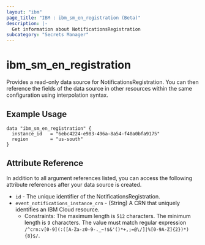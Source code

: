 ```yaml
---
layout: "ibm"
page_title: "IBM : ibm_sm_en_registration (Beta)"
description: |-
  Get information about NotificationsRegistration
subcategory: "Secrets Manager"
---
```


# ibm_sm_en_registration

Provides a read-only data source for NotificationsRegistration. You can then reference the fields of the data source in other resources within the same configuration using interpolation syntax.

## Example Usage

```hcl
data "ibm_sm_en_registration" {
  instance_id   = "6ebc4224-e983-496a-8a54-f40a0bfa9175"
  region        = "us-south"
}
```


## Attribute Reference

In addition to all argument references listed, you can access the following attribute references after your data source is created.

* `id` - The unique identifier of the NotificationsRegistration.
* `event_notifications_instance_crn` - (String) A CRN that uniquely identifies an IBM Cloud resource.
  * Constraints: The maximum length is `512` characters. The minimum length is `9` characters. The value must match regular expression `/^crn:v[0-9](:([A-Za-z0-9-._~!$&'()*+,;=@\/]|%[0-9A-Z]{2})*){8}$/`.

